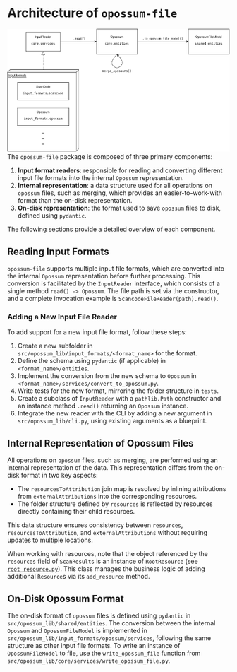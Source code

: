 <!--
SPDX-FileCopyrightText: TNG Technology Consulting GmbH <https://www.tngtech.com>

SPDX-License-Identifier: Apache-2.0
-->

# Architecture of `opossum-file`

![Architecture diagram](opossum-file-architecture.png)
The `opossum-file` package is composed of three primary components:

1. **Input format readers**: responsible for reading and converting different input file formats into the internal `Opossum` representation.
1. **Internal representation**: a data structure used for all operations on `opossum` files, such as merging, which provides an easier-to-work-with format than the on-disk representation.
1. **On-disk representation**: the format used to save `opossum` files to disk, defined using `pydantic`.

The following sections provide a detailed overview of each component.

## Reading Input Formats

`opossum-file` supports multiple input file formats, which are converted into the internal `Opossum` representation before further processing. This conversion is facilitated by the `InputReader` interface, which consists of a single method `read() -> Opossum`. The file path is set via the constructor, and a complete invocation example is `ScancodeFileReader(path).read()`.

### Adding a New Input File Reader

To add support for a new input file format, follow these steps:

1. Create a new subfolder in `src/opossum_lib/input_formats/<format_name>` for the format.
1. Define the schema using `pydantic` (if applicable) in `<format_name>/entities`.
1. Implement the conversion from the new schema to `Opossum` in `<format_name>/services/convert_to_opossum.py`.
1. Write tests for the new format, mirroring the folder structure in `tests`.
1. Create a subclass of `InputReader` with a `pathlib.Path` constructor and an instance method `.read()` returning an `Opossum` instance.
1. Integrate the new reader with the CLI by adding a new argument in `src/opossum_lib/cli.py`, using existing arguments as a blueprint.

## Internal Representation of Opossum Files

All operations on `opossum` files, such as merging, are performed using an internal representation of the data. This representation differs from the on-disk format in two key aspects:

- The `resourcesToAttribution` join map is resolved by inlining attributions from `externalAttributions` into the corresponding resources.
- The folder structure defined by `resources` is reflected by resources directly containing their child resources.

This data structure ensures consistency between `resources`, `resourcesToAttribution`, and `externalAttributions` without requiring updates to multiple locations.

When working with resources, note that the object referenced by the `resources` field of `ScanResults` is an instance of `RootResource` (see [`root_resource.py`](src/opossum_lib/core/entities/root_resource.py)). This class manages the business logic of adding additional `Resource`s via its `add_resource` method.

## On-Disk Opossum Format

The on-disk format of `opossum` files is defined using `pydantic` in `src/opossum_lib/shared/entities`. The conversion between the internal `Opossum` and `OpossumFileModel` is implemented in `src/opossum_lib/input_formats/opossum/services`, following the same structure as other input file formats. To write an instance of `OpossumFileModel` to file, use the `write_opossum_file` function from `src/opossum_lib/core/services/write_opossum_file.py`.

